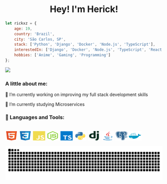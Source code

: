 <h1 align="center">Hey! I'm Herick!</h1>

```javascript
let rickxz = {
    age: 19,
    country: 'Brazil',
    city: 'São Carlos, SP',
    stack: ['Python', 'Django', 'Docker', 'Node.js', 'TypeScript'],
    interestedIn: ['Django', 'Docker', 'Node.js', 'TypeScript', 'React'],
    hobbies: ['Anime', 'Gaming', 'Programming']
};
```

<a href="https://www.linkedin.com/in/herickvictor/" target="_blank"><img src="https://img.shields.io/badge/Linkedin-7289DA?style=for-the-badge&logo=linkedin&logoColor=white"></a>

<h3>A little about me:</h3>

<p align="left">
    🔭 I’m currently working on improving my full stack development skills
</p>

<p align="left">
    🌱 I’m currently studying Microservices
</p>

<h3>🚀 Languages and Tools:</h3>

<div style="display: inline_block"><br>
  <img align="center" alt="HTML5" height="30" width="40" src="https://raw.githubusercontent.com/devicons/devicon/master/icons/html5/html5-original.svg">
  <img align="center" alt="CSS3" height="30" width="40" src="https://raw.githubusercontent.com/devicons/devicon/master/icons/css3/css3-original.svg">
  <img align="center" alt="JavaScript" height="30" width="40" src="https://raw.githubusercontent.com/devicons/devicon/master/icons/javascript/javascript-plain.svg">
  <img align="center" alt="NodeJS" height="30" width="40" src="https://raw.githubusercontent.com/devicons/devicon/master/icons/nodejs/nodejs-plain.svg">
  <img align="center" alt="TypeScript" height="30" width="40" src="https://raw.githubusercontent.com/devicons/devicon/master/icons/typescript/typescript-plain.svg">
  <img align="center" alt="Python" height="30" width="40" src="https://raw.githubusercontent.com/devicons/devicon/master/icons/python/python-original.svg">
  <img align="center" alt="Django" height="30" width="40" src="https://raw.githubusercontent.com/devicons/devicon/master/icons/django/django-plain.svg">
  <img align="center" alt="Java" height="30" width="40" src="https://raw.githubusercontent.com/devicons/devicon/master/icons/java/java-original.svg">
  <img align="center" alt="PostreSQL" height="30" width="40" src="https://raw.githubusercontent.com/devicons/devicon/master/icons/postgresql/postgresql-plain.svg">
  <img align="center" alt="Docker" height="30" width="40" src="https://raw.githubusercontent.com/devicons/devicon/master/icons/docker/docker-plain.svg">
</div>

<br>

<picture>
  <source media="(prefers-color-scheme: dark)" srcset="https://raw.githubusercontent.com/rickxz/rickxz/output/github-contribution-grid-snake-dark.svg" />
  <source media="(prefers-color-scheme: light)" srcset="https://raw.githubusercontent.com/rickxz/rickxz/output/github-contribution-grid-snake.svg" />
  <img alt="github-snake" src="https://raw.githubusercontent.com/rickxz/rickxz/output/github-contribution-grid-snake.svg" />
</picture>
